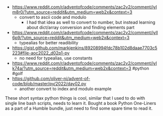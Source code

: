 - https://www.reddit.com/r/adventofcode/comments/zac2v2/comment/iylm8r0/?utm_source=reddit&utm_medium=web2x&context=3
  - convert to ascii code and modulo
    - I had that idea as well to convert to number, but instead learning about dict/array conversion and finding elements part
- https://www.reddit.com/r/adventofcode/comments/zac2v2/comment/iyll6p9/?utm_source=reddit&utm_medium=web2x&context=3
  - typealias for better readibility
- https://gist.github.com/markjenkins/89208994fdc78b102d8daae7703c5223#file-aoc2022_d02p1-py
  - no need for typealias, use constants
- https://www.reddit.com/r/adventofcode/comments/zac2v2/comment/iylk74a/?utm_source=reddit&utm_medium=web2x&context=3 #python #golf
- https://github.com/oliver-ni/advent-of-code/blob/master/py/2022/day02.py
  - another convert to index and modulo example

These short syntax python things is cool, similar that I used to do with single line bash scripts, needs to learn it. Bought a book Python One-Liners as a part of a Humble bundle, just need to find some spare time to read it.

